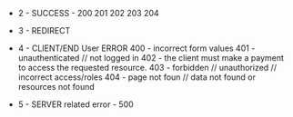 <!-- 

    User accounts:  b@b.com, pw: password
                    s@s.com, pw: password

 -->

<!-- 

Crud operations (in database)
    create
    read 
    update 
    delete

 -->

 <!-- Request methods
        GET - read
        POST - create
        PUT/PATCH - update
        DELETE

        OPTIONS  // backend/server is checking if our browser has permission to access api or not
        
  -->

  <!-- STATUS CODE-->

- 2 - SUCCESS -
    200
    201
    202
    203
    204

- 3 - REDIRECT

- 4 - CLIENT/END User ERROR
    400 - incorrect form values
    401 - unauthenticated // not logged in
    402 - the client must make a payment to access the requested resource.
    403 - forbidden // unauthorized // incorrect access/roles
    404 - page not foun // data not found or resources not found
    
- 5 - SERVER related error -
    500